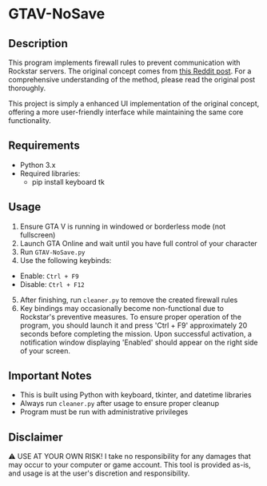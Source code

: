 # GTAV-NoSave

## Description
This program implements firewall rules to prevent communication with Rockstar servers. The original concept comes from [this Reddit post](https://www.reddit.com/r/gtaglitches/comments/okz5lg/exploit_pc_v1_nosavingsaveblock_method_ahk_replay/). For a comprehensive understanding of the method, please read the original post thoroughly.

This project is simply a enhanced UI implementation of the original concept, offering a more user-friendly interface while maintaining the same core functionality.

## Requirements
- Python 3.x
- Required libraries:
  - pip install keyboard tk
 

## Usage
1. Ensure GTA V is running in windowed or borderless mode (not fullscreen)
2. Launch GTA Online and wait until you have full control of your character
3. Run `GTAV-NoSave.py`
4. Use the following keybinds:
 - Enable: `Ctrl + F9`
 - Disable: `Ctrl + F12`
5. After finishing, run `cleaner.py` to remove the created firewall rules
6. Key bindings may occasionally become non-functional due to Rockstar's preventive measures. To ensure proper operation of the program, you should launch it and press 'Ctrl + F9' approximately 20 seconds before completing the mission. Upon successful activation, a notification window displaying 'Enabled' should appear on the right side of your screen.

## Important Notes
- This is built using Python with keyboard, tkinter, and datetime libraries
- Always run `cleaner.py` after usage to ensure proper cleanup
- Program must be run with administrative privileges

## Disclaimer
⚠️ USE AT YOUR OWN RISK! I take no responsibility for any damages that may occur to your computer or game account. This tool is provided as-is, and usage is at the user's discretion and responsibility.
